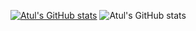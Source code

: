 [![Atul's GitHub stats](https://github-readme-stats.vercel.app/api?username=raazatul7)](https://github.com/anuraghazra/github-readme-stats)
![Atul's GitHub stats](https://github-readme-stats.vercel.app/api?username=raazatul7&hide=contribs,prs)

